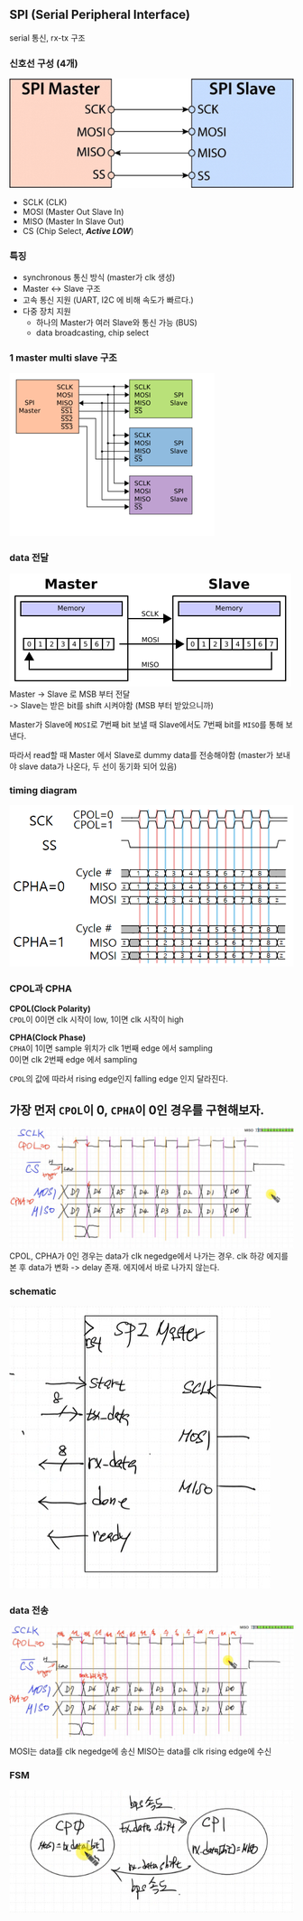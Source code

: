 ## SPI (Serial Peripheral Interface)
serial 통신, rx-tx 구조

### 신호선 구성 (4개)
![](image.png)
- SCLK (CLK)  
- MOSI (Master Out Slave In)  
- MISO (Master In Slave Out)  
- CS (Chip Select, ***Active LOW***)  

### 특징
- synchronous 통신 방식 (master가 clk 생성)  
- Master <-> Slave 구조  
- 고속 통신 지원 (UART, I2C 에 비해 속도가 빠르다.)  
- 다중 장치 지원  
    - 하나의 Master가 여러 Slave와 통신 가능 (BUS)  
    - data broadcasting, chip select  

### 1 master multi slave 구조  
![](image-3.png)

### data 전달
![](image-1.png)
Master -> Slave 로 MSB 부터 전달  
-> Slave는 받은 bit를 shift 시켜야함 (MSB 부터 받았으니까)  

Master가 Slave에 `MOSI`로 7번째 bit 보낼 때 Slave에서도 7번째 bit를 `MISO`를 통해 보낸다.  

따라서 read할 때 Master 에서 Slave로 dummy data를 전송해야함 (master가 보내야 slave data가 나온다, 두 선이 동기화 되어 있음)  


### timing diagram
![](tim.png)

### CPOL과 CPHA
**CPOL(Clock Polarity)**  
`CPOL`이 0이면 clk 시작이 low, 1이면 clk 시작이 high  

**CPHA(Clock Phase)**  
`CPHA`이 1이면 sample 위치가 clk 1번째 edge 에서 sampling  
0이면 clk 2번째 edge 에서 sampling  

`CPOL`의 값에 따라서 rising edge인지 falling edge 인지 달라진다.  

## 가장 먼저 `CPOL`이 0, `CPHA`이 0인 경우를 구현해보자.
![](tim2.png)
CPOL, CPHA가 0인 경우는 data가 clk negedge에서 나가는 경우.
clk 하강 에지를 본 후 data가 변화 -> delay 존재. 에지에서 바로 나가지 않는다.

### schematic
![](schematic.png)

### data 전송
![](tim3.png)
MOSI는 data를 clk negedge에 송신
MISO는 data를 clk rising edge에 수신

### FSM
![](fsm.png)
